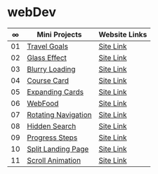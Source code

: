 # webDev

|  ∞  | Mini Projects                                                                                   | Website Links                                            |
| :-: | ----------------------------------------------------------------------------------------------- | -------------------------------------------------------- |
| 01  | [Travel Goals](https://github.com/abdullahtabish/webDev/tree/main/Travel%20Goals)               | [Site Link](https://count-travelgoals.netlify.app/)      |
| 02  | [Glass Effect](https://github.com/abdullahtabish/webDev/tree/main/Glass%20Effect)               | [Site Link](https://count-glasseffect.netlify.app/)      |
| 03  | [Blurry Loading](https://github.com/abdullahtabish/webDev/tree/main/Blurry%20Loading)           | [Site Link](https://count-blurryloading.netlify.app/)    |
| 04  | [Course Card](https://github.com/abdullahtabish/webDev/tree/main/Course%20Card)                 | [Site Link](https://count-coursecard.netlify.app/)       |
| 05  | [Expanding Cards](https://github.com/abdullahtabish/webDev/tree/main/Expanding%20Cards)         | [Site Link](https://count-expandingcards.netlify.app/)   |
| 06  | [WebFood](https://github.com/abdullahtabish/webDev/tree/main/WebFood)                           | [Site Link](https://count-webfood.netlify.app/)          |
| 07  | [Rotating Navigation](https://github.com/abdullahtabish/webDev/tree/main/Rotating%20Navigation) | [Site Link](https://count-chartreuxcat.netlify.app/)     |
| 08  | [Hidden Search](https://github.com/abdullahtabish/webDev/tree/main/Hidden%20Search)             | [Site Link](https://count-hiddensearch.netlify.app/)     |
| 09  | [Progress Steps](https://github.com/abdullahtabish/webDev/tree/main/Progress%20Steps)           | [Site Link](https://count-progresssteps.netlify.app/)    |
| 10  | [Split Landing Page](https://github.com/abdullahtabish/webDev/tree/main/Split%20Landing%20Page) | [Site Link](https://count-splitlandingpage.netlify.app/) |
| 11  | [Scroll Animation](https://github.com/abdullahtabish/webDev/tree/main/Scroll%20Animation)       | [Site Link](https://count-scrollanimation.netlify.app/)  |
